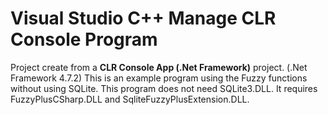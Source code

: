 # Visual Studio C++ Manage CLR Console Program
Project create from a **CLR Console App (.Net Framework)** project. (.Net Framework 4.7.2)
This is an example program using the Fuzzy functions without using SQLite.
This program does not need SQLite3.DLL.
It requires FuzzyPlusCSharp.DLL and SqliteFuzzyPlusExtension.DLL.